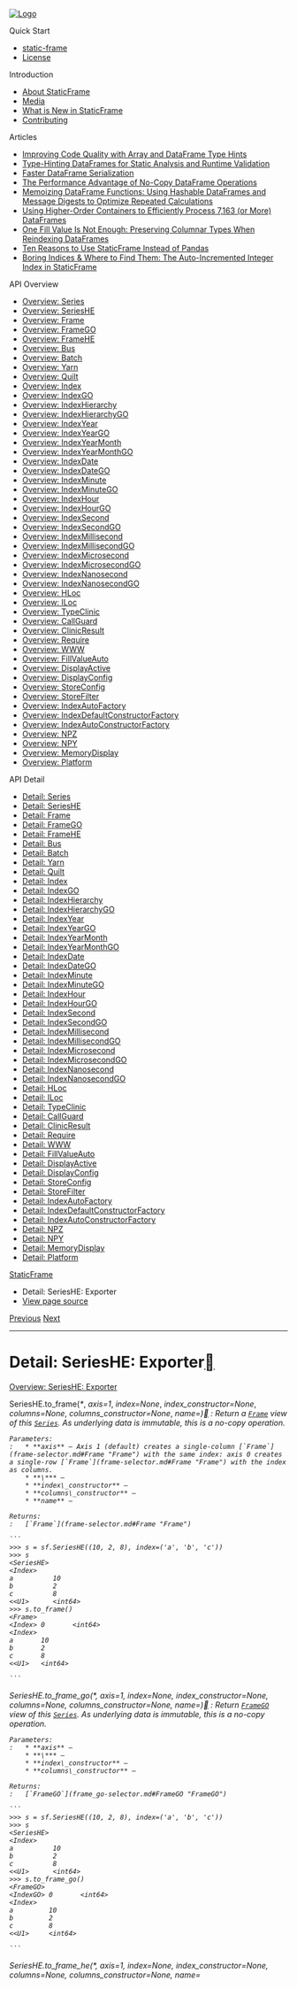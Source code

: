 [![Logo](../_static/sf-logo-web_icon-small.png)](../index.md)

Quick Start

* [static-frame](../readme.md)
* [License](../license.md)

Introduction

* [About StaticFrame](../intro.md)
* [Media](../intro.md#media)
* [What is New in StaticFrame](../new.md)
* [Contributing](../contributing.md)

Articles

* [Improving Code Quality with Array and DataFrame Type Hints](../articles/guard.md)
* [Type-Hinting DataFrames for Static Analysis and Runtime Validation](../articles/ftyping.md)
* [Faster DataFrame Serialization](../articles/serialize.md)
* [The Performance Advantage of No-Copy DataFrame Operations](../articles/no_copy.md)
* [Memoizing DataFrame Functions: Using Hashable DataFrames and Message Digests to Optimize Repeated Calculations](../articles/hash.md)
* [Using Higher-Order Containers to Efficiently Process 7,163 (or More) DataFrames](../articles/uhoc.md)
* [One Fill Value Is Not Enough: Preserving Columnar Types When Reindexing DataFrames](../articles/fill_value.md)
* [Ten Reasons to Use StaticFrame Instead of Pandas](../articles/upgrade.md)
* [Boring Indices & Where to Find Them: The Auto-Incremented Integer Index in StaticFrame](../articles/aiii.md)

API Overview

* [Overview: Series](../api_overview/series.md)
* [Overview: SeriesHE](../api_overview/series_he.md)
* [Overview: Frame](../api_overview/frame.md)
* [Overview: FrameGO](../api_overview/frame_go.md)
* [Overview: FrameHE](../api_overview/frame_he.md)
* [Overview: Bus](../api_overview/bus.md)
* [Overview: Batch](../api_overview/batch.md)
* [Overview: Yarn](../api_overview/yarn.md)
* [Overview: Quilt](../api_overview/quilt.md)
* [Overview: Index](../api_overview/index.md)
* [Overview: IndexGO](../api_overview/index_go.md)
* [Overview: IndexHierarchy](../api_overview/index_hierarchy.md)
* [Overview: IndexHierarchyGO](../api_overview/index_hierarchy_go.md)
* [Overview: IndexYear](../api_overview/index_year.md)
* [Overview: IndexYearGO](../api_overview/index_year_go.md)
* [Overview: IndexYearMonth](../api_overview/index_year_month.md)
* [Overview: IndexYearMonthGO](../api_overview/index_year_month_go.md)
* [Overview: IndexDate](../api_overview/index_date.md)
* [Overview: IndexDateGO](../api_overview/index_date_go.md)
* [Overview: IndexMinute](../api_overview/index_minute.md)
* [Overview: IndexMinuteGO](../api_overview/index_minute_go.md)
* [Overview: IndexHour](../api_overview/index_hour.md)
* [Overview: IndexHourGO](../api_overview/index_hour_go.md)
* [Overview: IndexSecond](../api_overview/index_second.md)
* [Overview: IndexSecondGO](../api_overview/index_second_go.md)
* [Overview: IndexMillisecond](../api_overview/index_millisecond.md)
* [Overview: IndexMillisecondGO](../api_overview/index_millisecond_go.md)
* [Overview: IndexMicrosecond](../api_overview/index_microsecond.md)
* [Overview: IndexMicrosecondGO](../api_overview/index_microsecond_go.md)
* [Overview: IndexNanosecond](../api_overview/index_nanosecond.md)
* [Overview: IndexNanosecondGO](../api_overview/index_nanosecond_go.md)
* [Overview: HLoc](../api_overview/hloc.md)
* [Overview: ILoc](../api_overview/iloc.md)
* [Overview: TypeClinic](../api_overview/type_clinic.md)
* [Overview: CallGuard](../api_overview/call_guard.md)
* [Overview: ClinicResult](../api_overview/clinic_result.md)
* [Overview: Require](../api_overview/require.md)
* [Overview: WWW](../api_overview/www.md)
* [Overview: FillValueAuto](../api_overview/fill_value_auto.md)
* [Overview: DisplayActive](../api_overview/display_active.md)
* [Overview: DisplayConfig](../api_overview/display_config.md)
* [Overview: StoreConfig](../api_overview/store_config.md)
* [Overview: StoreFilter](../api_overview/store_filter.md)
* [Overview: IndexAutoFactory](../api_overview/index_auto_factory.md)
* [Overview: IndexDefaultConstructorFactory](../api_overview/index_default_constructor_factory.md)
* [Overview: IndexAutoConstructorFactory](../api_overview/index_auto_constructor_factory.md)
* [Overview: NPZ](../api_overview/npz.md)
* [Overview: NPY](../api_overview/npy.md)
* [Overview: MemoryDisplay](../api_overview/memory_display.md)
* [Overview: Platform](../api_overview/platform.md)

API Detail

* [Detail: Series](series.md)
* [Detail: SeriesHE](series_he.md)
* [Detail: Frame](frame.md)
* [Detail: FrameGO](frame_go.md)
* [Detail: FrameHE](frame_he.md)
* [Detail: Bus](bus.md)
* [Detail: Batch](batch.md)
* [Detail: Yarn](yarn.md)
* [Detail: Quilt](quilt.md)
* [Detail: Index](index.md)
* [Detail: IndexGO](index_go.md)
* [Detail: IndexHierarchy](index_hierarchy.md)
* [Detail: IndexHierarchyGO](index_hierarchy_go.md)
* [Detail: IndexYear](index_year.md)
* [Detail: IndexYearGO](index_year_go.md)
* [Detail: IndexYearMonth](index_year_month.md)
* [Detail: IndexYearMonthGO](index_year_month_go.md)
* [Detail: IndexDate](index_date.md)
* [Detail: IndexDateGO](index_date_go.md)
* [Detail: IndexMinute](index_minute.md)
* [Detail: IndexMinuteGO](index_minute_go.md)
* [Detail: IndexHour](index_hour.md)
* [Detail: IndexHourGO](index_hour_go.md)
* [Detail: IndexSecond](index_second.md)
* [Detail: IndexSecondGO](index_second_go.md)
* [Detail: IndexMillisecond](index_millisecond.md)
* [Detail: IndexMillisecondGO](index_millisecond_go.md)
* [Detail: IndexMicrosecond](index_microsecond.md)
* [Detail: IndexMicrosecondGO](index_microsecond_go.md)
* [Detail: IndexNanosecond](index_nanosecond.md)
* [Detail: IndexNanosecondGO](index_nanosecond_go.md)
* [Detail: HLoc](hloc.md)
* [Detail: ILoc](iloc.md)
* [Detail: TypeClinic](type_clinic.md)
* [Detail: CallGuard](call_guard.md)
* [Detail: ClinicResult](clinic_result.md)
* [Detail: Require](require.md)
* [Detail: WWW](www.md)
* [Detail: FillValueAuto](fill_value_auto.md)
* [Detail: DisplayActive](display_active.md)
* [Detail: DisplayConfig](display_config.md)
* [Detail: StoreConfig](store_config.md)
* [Detail: StoreFilter](store_filter.md)
* [Detail: IndexAutoFactory](index_auto_factory.md)
* [Detail: IndexDefaultConstructorFactory](index_default_constructor_factory.md)
* [Detail: IndexAutoConstructorFactory](index_auto_constructor_factory.md)
* [Detail: NPZ](npz.md)
* [Detail: NPY](npy.md)
* [Detail: MemoryDisplay](memory_display.md)
* [Detail: Platform](platform.md)

[StaticFrame](../index.md)

* Detail: SeriesHE: Exporter
* [View page source](../_sources/api_detail/series_he-exporter.rst.txt)

[Previous](series_he-constructor.md "Detail: SeriesHE: Constructor")
[Next](series_he-attribute.md "Detail: SeriesHE: Attribute")

---

# Detail: SeriesHE: Exporter[](#detail-serieshe-exporter "Link to this heading")

[Overview: SeriesHE: Exporter](../api_overview/series_he-exporter.md#api-overview-serieshe-exporter)

SeriesHE.to\_frame(*\**, *axis=1*, *index=None*, *index\_constructor=None*, *columns=None*, *columns\_constructor=None*, *name=<object object>*)[](#static_frame.SeriesHE.to_frame "Link to this definition")
:   Return a [`Frame`](frame-selector.md#Frame "Frame") view of this [`Series`](series-selector.md#Series "Series"). As underlying data is immutable, this is a no-copy operation.

    Parameters:
    :   * **axis** – Axis 1 (default) creates a single-column [`Frame`](frame-selector.md#Frame "Frame") with the same index: axis 0 creates a single-row [`Frame`](frame-selector.md#Frame "Frame") with the index as columns.
        * **\*** –
        * **index\_constructor** –
        * **columns\_constructor** –
        * **name** –

    Returns:
    :   [`Frame`](frame-selector.md#Frame "Frame")

    ```
    >>> s = sf.SeriesHE((10, 2, 8), index=('a', 'b', 'c'))
    >>> s
    <SeriesHE>
    <Index>
    a          10
    b          2
    c          8
    <<U1>      <int64>
    >>> s.to_frame()
    <Frame>
    <Index> 0       <int64>
    <Index>
    a       10
    b       2
    c       8
    <<U1>   <int64>

    ```

SeriesHE.to\_frame\_go(*\**, *axis=1*, *index=None*, *index\_constructor=None*, *columns=None*, *columns\_constructor=None*, *name=<object object>*)[](#static_frame.SeriesHE.to_frame_go "Link to this definition")
:   Return [`FrameGO`](frame_go-selector.md#FrameGO "FrameGO") view of this [`Series`](series-selector.md#Series "Series"). As underlying data is immutable, this is a no-copy operation.

    Parameters:
    :   * **axis** –
        * **\*** –
        * **index\_constructor** –
        * **columns\_constructor** –

    Returns:
    :   [`FrameGO`](frame_go-selector.md#FrameGO "FrameGO")

    ```
    >>> s = sf.SeriesHE((10, 2, 8), index=('a', 'b', 'c'))
    >>> s
    <SeriesHE>
    <Index>
    a          10
    b          2
    c          8
    <<U1>      <int64>
    >>> s.to_frame_go()
    <FrameGO>
    <IndexGO> 0       <int64>
    <Index>
    a         10
    b         2
    c         8
    <<U1>     <int64>

    ```

SeriesHE.to\_frame\_he(*\**, *axis=1*, *index=None*, *index\_constructor=None*, *columns=None*, *columns\_constructor=None*, *name=<object object>*)[](#static_frame.SeriesHE.to_frame_he "Link to this definition")
:   Return [`FrameHE`](frame_he-selector.md#FrameHE "FrameHE") view of this [`Series`](series-selector.md#Series "Series"). As underlying data is immutable, this is a no-copy operation.

    Parameters:
    :   * **axis** –
        * **\*** –
        * **index\_constructor** –
        * **columns\_constructor** –

    Returns:
    :   [`FrameHE`](frame_he-selector.md#FrameHE "FrameHE")

    ```
    >>> s = sf.SeriesHE((10, 2, 8), index=('a', 'b', 'c'))
    >>> s
    <SeriesHE>
    <Index>
    a          10
    b          2
    c          8
    <<U1>      <int64>
    >>> s.to_frame_he()
    <FrameHE>
    <Index>   0       <int64>
    <Index>
    a         10
    b         2
    c         8
    <<U1>     <int64>

    ```

SeriesHE.to\_html(*config=None*, */*, *\**, *style\_config=<static\_frame.core.style\_config.StyleConfig object>*)[](#static_frame.SeriesHE.to_html "Link to this definition")
:   Return an HTML table representation of this [`Series`](series-selector.md#Series "Series") using standard TABLE, TR, and TD tags. This is not a complete HTML page.

    Parameters:
    :   **config** – Optional [`DisplayConfig`](display_config.md#static_frame.DisplayConfig "static_frame.DisplayConfig") instance.

    Returns:
    :   `str`

SeriesHE.to\_html\_datatables(*fp=None*, */*, *\**, *show=True*, *config=None*)[](#static_frame.SeriesHE.to_html_datatables "Link to this definition")
:   Return a complete HTML representation of this [`Series`](series-selector.md#Series "Series") using the DataTables JS library for table naviagation and search. The page links to CDNs for JS resources, and thus will not fully render without an internet connection.

    Parameters:
    :   * **fp** – optional file path to write; if not provided, a temporary file will be created. Note: the caller is responsible for deleting this file.
        * **show** – if True, the file will be opened with a webbrowser.
        * **config** – Optional [`DisplayConfig`](display_config.md#static_frame.DisplayConfig "static_frame.DisplayConfig") instance.

    Returns:
    :   `str`, absolute file path to the file written.

SeriesHE.to\_pairs()[](#static_frame.SeriesHE.to_pairs "Link to this definition")
:   Return a tuple of tuples, where each inner tuple is a pair of index label, value.

    Returns:
    :   tp.Iterable[tp.Tuple[TLabel, tp.Any]]

    ```
    >>> s = sf.SeriesHE((10, 2, 8), index=('a', 'b', 'c'))
    >>> s
    <SeriesHE>
    <Index>
    a          10
    b          2
    c          8
    <<U1>      <int64>
    >>> s.to_pairs()
    ((np.str_('a'), np.int64(10)), (np.str_('b'), np.int64(2)), (np.str_('c'), np.int64(8)))

    ```

SeriesHE.to\_pandas()[](#static_frame.SeriesHE.to_pandas "Link to this definition")
:   Return a Pandas Series.

    Returns:
    :   `pandas.Series`

    ```
    >>> s = sf.SeriesHE((10, 2, 8), index=('a', 'b', 'c'))
    >>> s
    <SeriesHE>
    <Index>
    a          10
    b          2
    c          8
    <<U1>      <int64>
    >>> s.to_pandas()
    a    10
    b     2
    c     8
    dtype: int64

    ```

SeriesHE.to\_series()[[source]](../_modules/static_frame/core/series.md#SeriesHE.to_series)[](#static_frame.SeriesHE.to_series "Link to this definition")
:   Return a `Series` from this `SeriesHE`.

    ```
    >>> s = sf.SeriesHE((10, 2, 8), index=('a', 'b', 'c'))
    >>> s
    <SeriesHE>
    <Index>
    a          10
    b          2
    c          8
    <<U1>      <int64>
    >>> s.to_series()
    <Series>
    <Index>
    a        10
    b        2
    c        8
    <<U1>    <int64>

    ```

SeriesHE.to\_series\_he()[](#static_frame.SeriesHE.to_series_he "Link to this definition")
:   Return a [`SeriesHE`](series_he-selector.md#SeriesHE "SeriesHE") from this [`Series`](series-selector.md#Series "Series").

    ```
    >>> s = sf.SeriesHE((10, 2, 8), index=('a', 'b', 'c'))
    >>> s
    <SeriesHE>
    <Index>
    a          10
    b          2
    c          8
    <<U1>      <int64>
    >>> s.to_series_he()
    <SeriesHE>
    <Index>
    a          10
    b          2
    c          8
    <<U1>      <int64>

    ```

SeriesHE.to\_visidata()[](#static_frame.SeriesHE.to_visidata "Link to this definition")
:   Open an interactive VisiData session.

[SeriesHE](series_he.md#api-detail-serieshe): [Constructor](series_he-constructor.md#api-detail-serieshe-constructor) | [Exporter](#api-detail-serieshe-exporter) | [Attribute](series_he-attribute.md#api-detail-serieshe-attribute) | [Method](series_he-method.md#api-detail-serieshe-method) | [Dictionary-Like](series_he-dictionary_like.md#api-detail-serieshe-dictionary-like) | [Display](series_he-display.md#api-detail-serieshe-display) | [Assignment](series_he-assignment.md#api-detail-serieshe-assignment) | [Selector](series_he-selector.md#api-detail-serieshe-selector) | [Iterator](series_he-iterator.md#api-detail-serieshe-iterator) | [Operator Binary](series_he-operator_binary.md#api-detail-serieshe-operator-binary) | [Operator Unary](series_he-operator_unary.md#api-detail-serieshe-operator-unary) | [Accessor Values](series_he-accessor_values.md#api-detail-serieshe-accessor-values) | [Accessor Datetime](series_he-accessor_datetime.md#api-detail-serieshe-accessor-datetime) | [Accessor String](series_he-accessor_string.md#api-detail-serieshe-accessor-string) | [Accessor Fill Value](series_he-accessor_fill_value.md#api-detail-serieshe-accessor-fill-value) | [Accessor Regular Expression](series_he-accessor_regular_expression.md#api-detail-serieshe-accessor-regular-expression) | [Accessor Hashlib](series_he-accessor_hashlib.md#api-detail-serieshe-accessor-hashlib) | [Accessor Type Clinic](series_he-accessor_type_clinic.md#api-detail-serieshe-accessor-type-clinic) | Accessor Mapping

[Previous](series_he-constructor.md "Detail: SeriesHE: Constructor")
[Next](series_he-attribute.md "Detail: SeriesHE: Attribute")

---

© Copyright 2025, Christopher Ariza.
Last updated on May 17, 2025.

Built with [Sphinx](https://www.sphinx-doc.org/) using a
[theme](https://github.com/readthedocs/sphinx_rtd_theme)
provided by [Read the Docs](https://readthedocs.org).